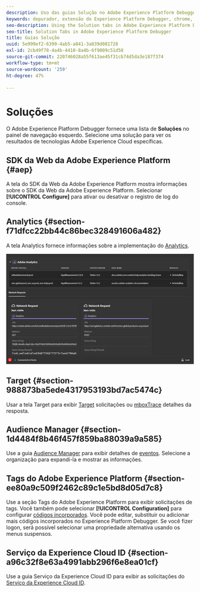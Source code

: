 ```yaml
---
description: Uso das guias Solução no Adobe Experience Platform Debugger
keywords: depurador, extensão do Experience Platform Debugger, chrome, extensão, resumo, limpar, solicitações, soluções, solução, informações, analytics, target, audience manager, media otimizer, amo, serviço de id
seo-description: Using the Solution tabs in Adobe Experience Platform Debugger
seo-title: Solution Tabs in Adobe Experience Platform Debugger
title: Guias Solução
uuid: 5e999ef2-6399-4ab5-a841-3a839d081728
exl-id: 2cb49f78-4a4b-4410-8a4b-6f9009c51d58
source-git-commit: 220746028a55f613ae45f31cb74d5da3e187f374
workflow-type: tm+mt
source-wordcount: '259'
ht-degree: 47%

---
```


# Soluções

O Adobe Experience Platform Debugger fornece uma lista de **Soluções** no painel de navegação esquerdo. Selecione uma solução para ver os resultados de tecnologias Adobe Experience Cloud específicas.

## SDK da Web da Adobe Experience Platform {#aep}

A tela do SDK da Web da Adobe Experience Platform mostra informações sobre o SDK da Web da Adobe Experience Platform. Selecionar **[!UICONTROL Configure]** para ativar ou desativar o registro de log do console.

## Analytics {#section-f71dfcc22bb44c86bec328491606a482}

A tela Analytics fornece informações sobre a implementação do [Analytics](https://experienceleague.adobe.com/docs/analytics.html?lang=pt-BR).

![](assets/analytics.jpg)

## Target {#section-988873ba5ede4317953193bd7ac5474c}

Usar a tela Target para exibir [Target](https://docs.adobe.com/content/help/pt-BR/experience-cloud/user-guides/home.translate.html) solicitações ou [mboxTrace](https://experienceleague.adobe.com/docs/target/using/activities/troubleshoot-activities/content-trouble.html#section_256FCF7C14BB435BA2C68049EF0BA99E) detalhes da resposta.

## Audience Manager {#section-1d4484f8b46f457f859ba88039a9a585}

Use a guia [Audience Manager](https://docs.adobe.com/content/help/pt-BR/experience-cloud/user-guides/home.translate.html) para exibir detalhes de [eventos](https://experienceleague.adobe.com/docs/audience-manager/user-guide/api-and-sdk-code/dcs/dcs-event-calls/dcs-event-calls.html). Selecione a organização para expandi-la e mostrar as informações.

## Tags do Adobe Experience Platform {#section-ee80a9c509f2462c89c1e5bd8d05d7c8}

Use a seção Tags do Adobe Experience Platform para exibir solicitações de tags. Você também pode selecionar **[!UICONTROL Configuration]** para configurar [códigos incorporados](https://experienceleague.adobe.com/docs/experience-platform/tags/publish/environments/environments.html#embed-code). Você pode editar, substituir ou adicionar mais códigos incorporados no Experience Platform Debugger. Se você fizer logon, será possível selecionar uma propriedade alternativa usando os menus suspensos.

## Serviço da Experience Cloud ID {#section-a96c32f8e63a4991abb296f6e8ea01cf}

Use a guia Serviço da Experience Cloud ID para exibir as solicitações do [Serviço da Experience Cloud ID](https://experienceleague.adobe.com/docs/id-service/using/home.html?lang=pt-BR).
